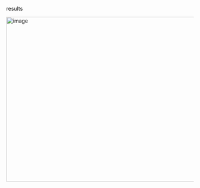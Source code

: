 results

<img width="824" height="443" alt="image" src="https://github.com/user-attachments/assets/59a88adb-3b0f-459f-9717-c0ca95155fe4" />
